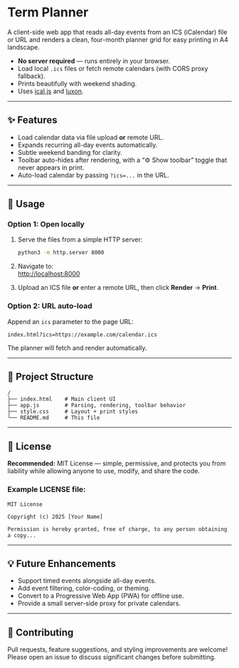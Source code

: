 # Term Planner

A client-side web app that reads all-day events from an ICS (iCalendar) file or URL and renders a clean, four-month planner grid for easy printing in A4 landscape.

- **No server required** — runs entirely in your browser.
- Load local `.ics` files or fetch remote calendars (with CORS proxy fallback).
- Prints beautifully with weekend shading.
- Uses [ical.js](https://github.com/mozilla-comm/ical.js) and [luxon](https://moment.github.io/luxon/).

---

## ✨ Features

- Load calendar data via file upload **or** remote URL.
- Expands recurring all-day events automatically.
- Subtle weekend banding for clarity.
- Toolbar auto-hides after rendering, with a “⚙︎ Show toolbar” toggle that never appears in print.
- Auto-load calendar by passing `?ics=...` in the URL.

---

## 🚀 Usage

### Option 1: Open locally

1. Serve the files from a simple HTTP server:

   ```bash
   python3 -m http.server 8000
   ```

2. Navigate to:  
   [http://localhost:8000](http://localhost:8000)

3. Upload an ICS file **or** enter a remote URL, then click **Render** → **Print**.

### Option 2: URL auto-load

Append an `ics` parameter to the page URL:

```
index.html?ics=https://example.com/calendar.ics
```

The planner will fetch and render automatically.

---

## 📂 Project Structure

```
/
├── index.html    # Main client UI
├── app.js        # Parsing, rendering, toolbar behavior
├── style.css     # Layout + print styles
└── README.md     # This file
```

---

## 📜 License

**Recommended:** MIT License — simple, permissive, and protects you from liability while allowing anyone to use, modify, and share the code.

### Example LICENSE file:

```
MIT License

Copyright (c) 2025 [Your Name]

Permission is hereby granted, free of charge, to any person obtaining a copy...
```

---

## 💡 Future Enhancements

- Support timed events alongside all-day events.
- Add event filtering, color-coding, or theming.
- Convert to a Progressive Web App (PWA) for offline use.
- Provide a small server-side proxy for private calendars.

---

## 🤝 Contributing

Pull requests, feature suggestions, and styling improvements are welcome!  
Please open an issue to discuss significant changes before submitting.
